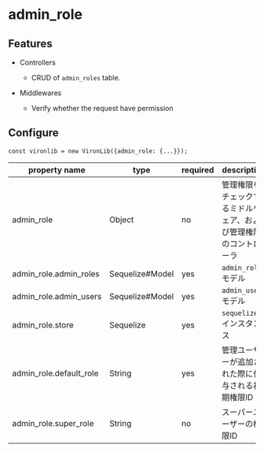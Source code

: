 # admin_role

## Features

- Controllers
  - CRUD of `admin_roles` table.

- Middlewares
  - Verify whether the request have permission

## Configure

```
const vironlib = new VironLib({admin_role: {...}});
```

| property name | type | required | description |
| ------------- | ---- | -------- | ----------- |
| admin_role | Object | no | 管理権限をチェックするミドルウェア、および管理権限のコントローラ |
| admin_role.admin_roles | Sequelize#Model | yes | `admin_roles` モデル |
| admin_role.admin_users | Sequelize#Model | yes | `admin_users` モデル |
| admin_role.store | Sequelize | yes | `sequelize` インスタンス |
| admin_role.default_role | String | yes | 管理ユーザーが追加された際に付与される初期権限ID |
| admin_role.super_role | String | no | スーパーユーザーの権限ID |
